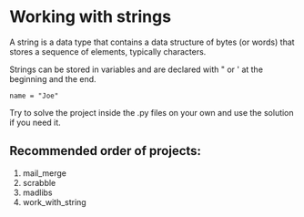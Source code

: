 # Working with strings

A string is a data type that contains a data structure of bytes (or words) that stores a sequence of elements, typically characters.

Strings can be stored in variables and are declared with " or ' at the beginning and the end.
```
name = "Joe"
```
Try to solve the project inside the .py files on your own and use the solution if you need it.

## Recommended order of projects:

1. mail_merge
2. scrabble
3. madlibs
4. work_with_string

